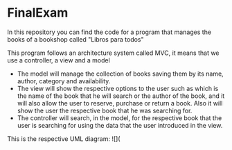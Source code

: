 # FinalExam
In this repository you can find the code for a program that manages the books of a bookshop called "Libros para todos"

This program follows an architecture system called MVC, it means that we use a controller, a view and a model
- The model will manage the collection of books saving them by its name, author, category and availability.
- The view will show the respective options to the user such as which is the name of the book that he will search or the author of the book, and it will also allow the user to reserve, purchase or return a book. Also it     will show the user the respective book that he was searching for.
- The controller will search, in the model, for the respective book that the user is searching for using the data that the user introduced in the view.

This is the respective UML diagram:
![](
